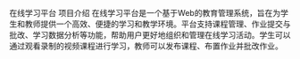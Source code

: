 在线学习平台
项目介绍
在线学习平台是一个基于Web的教育管理系统，旨在为学生和教师提供一个高效、便捷的学习和教学环境。平台支持课程管理、作业提交与批改、学习数据分析等功能，帮助用户更好地组织和管理在线学习活动。学生可以通过观看录制的视频课程进行学习，教师可以发布课程、布置作业并批改作业。
